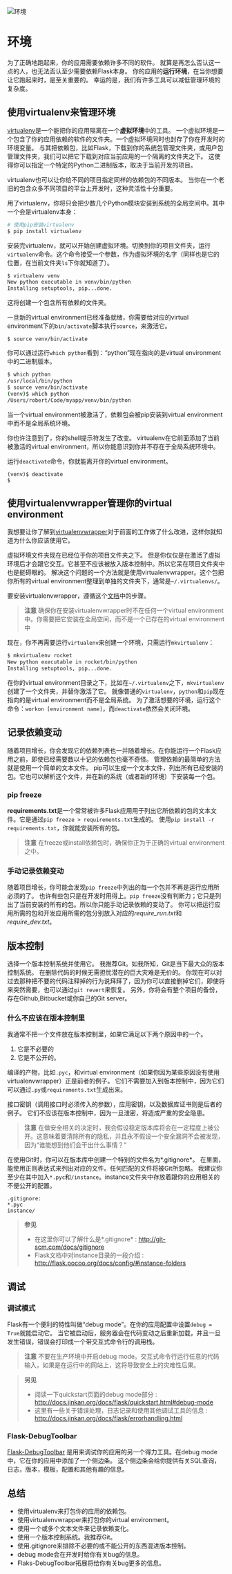 ![环境](_images/environment.png)

# 环境

为了正确地跑起来，你的应用需要依赖许多不同的软件。
就算是再怎么否认这一点的人，也无法否认至少需要依赖Flask本身。
你的应用的**运行环境**，在当你想要让它跑起来时，是至关重要的。
幸运的是，我们有许多工具可以减低管理环境的复杂度。

## 使用virtualenv来管理环境

[virtualenv](http://www.virtualenv.org/en/latest/)是一个能把你的应用隔离在一个**虚拟环境**中的工具。
一个虚拟环境是一个包含了你的应用依赖的软件的文件夹。一个虚拟环境同时也封存了你在开发时的环境变量。
与其把依赖包，比如Flask，下载到你的系统包管理文件夹，或用户包管理文件夹，我们可以把它下载到对应当前应用的一个隔离的文件夹之下。
这使得你可以指定一个特定的Python二进制版本，取决于当前开发的项目。

virtualenv也可以让你给不同的项目指定同样的依赖包的不同版本。
当你在一个老旧的包含众多不同项目的平台上开发时，这种灵活性十分重要。

用了virtualenv，你将只会把少数几个Python模块安装到系统的全局空间中。其中一个会是virtualenv本身：

```sh
# 使用pip安装virtualenv
$ pip install virtualenv
```

安装完virtualenv，就可以开始创建虚拟环境。切换到你的项目文件夹，运行`virtualenv`命令。这个命令接受一个参数，作为虚拟环境的名字（同样也是它的位置，在当前文件夹`ls`下你就知道了）。

```sh
$ virtualenv venv
New python executable in venv/bin/python
Installing setuptools, pip...done.
```

这将创建一个包含所有依赖的文件夹。

一旦新的virtual environment已经准备就绪，你需要给对应的virtual environment下的`bin/activate`脚本执行`source`，来激活它。

```
$ source venv/bin/activate
```

你可以通过运行`which python`看到：“python”现在指向的是virtual environment中的二进制版本。

```sh
$ which python
/usr/local/bin/python
$ source venv/bin/activate
(venv)$ which python
/Users/robert/Code/myapp/venv/bin/python
```

当一个virtual environment被激活了，依赖包会被pip安装到virtual environment中而不是全局系统环境。

你也许注意到了，你的shell提示符发生了改变。
virtualenv在它前面添加了当前被激活的virtual environment，所以你能意识到你并不存在于全局系统环境中。

运行`deactivate`命令，你就能离开你的virtual environment。

```
(venv)$ deactivate
$
```

## 使用virtualenvwrapper管理你的virtual environment

我想要让你了解到[virtualenvwrapper](http://virtualenvwrapper.readthedocs.org/en/latest/)对于前面的工作做了什么改进，这样你就知道为什么你应该使用它。

虚拟环境文件夹现在已经位于你的项目文件夹之下。
但是你仅仅是在激活了虚拟环境后才会跟它交互。它甚至不应该被放入版本控制中。所以它呆在项目文件夹中也是挺碍眼的。
解决这个问题的一个方法就是使用virtualenvwrapper。这个包把你所有的virtual environment整理到单独的文件夹下，通常是`~/.virtualenvs/`。

要安装virtualenvwrapper，遵循这个[文档](http://virtualenvwrapper.readthedocs.org/en/latest/)中的步骤。

> **注意**
> 确保你在安装virtualenvwrapper时不在任何一个virtual environment中。你需要把它安装在全局空间，而不是一个已存在的virtual environment中

现在，你不再需要运行`virtualenv`来创建一个环境，只需运行`mkvirtualenv`：

```sh
$ mkvirtualenv rocket
New python executable in rocket/bin/python
Installing setuptools, pip...done.
```

在你的virtual environment目录之下，比如在`~/.virtualenv`之下，`mkvirtualenv`创建了一个文件夹，并替你激活了它。
就像普通的`virtualenv`，`python`和`pip`现在指向的是virtual environment而不是全局系统。
为了激活想要的环境，运行这个命令：`workon [environment name]`，而`deactivate`依然会关闭环境。

## 记录依赖变动

随着项目增长，你会发现它的依赖列表也一并随着增长。在你能运行一个Flask应用之前，即使已经需要数以十记的依赖包也毫不奇怪。
管理依赖的最简单的方法就是使用一个简单的文本文件。
pip可以生成一个文本文件，列出所有已经安装的包。它也可以解析这个文件，并在新的系统（或者新的环境）下安装每一个包。

### pip freeze

**requirements.txt**是一个常常被许多Flask应用用于列出它所依赖的包的文本文件。它是通过`pip freeze > requirements.txt`生成的。
使用`pip install -r requirements.txt`，你就能安装所有的包。

> **注意**
> 在freeze或install依赖包时，确保你正为于正确的virtual environment之中。

### 手动记录依赖变动

随着项目增长，你可能会发现`pip freeze`中列出的每一个包并不再是运行应用所必须的了。
也许有些包只是在开发时用得上。`pip freeze`没有判断力；它只是列出了当前安装的所有的包。所以你只能手动记录依赖的变动了。
你可以把运行应用所需的包和开发应用所需的包分别放入对应的*require_run.txt*和*require_dev.txt*。

## 版本控制

选择一个版本控制系统并使用它。
我推荐Git。如我所知，Git是当下最大众的版本控制系统。
在删除代码的时候无需担忧潜在的巨大灾难是无价的。
你现在可以对过去那种把不要的代码注释掉的行为说拜拜了，因为你可以直接删掉它们，即使将来突然需要，也可以通过`git revert`来恢复。
另外，你将会有整个项目的备份，存在Github,Bitbucket或你自己的Git server。

### 什么不应该在版本控制里

我通常不把一个文件放在版本控制里，如果它满足以下两个原因中的一个。
1. 它是不必要的
2. 它是不公开的。

编译的产物，比如`.pyc`，和virtual environment（如果你因为某些原因没有使用virtualenvwrapper）正是前者的例子。
它们不需要加入到版本控制中，因为它们可以通过`.py`或`requirements.txt`生成出来。

接口密钥（调用接口时必须传入的参数），应用密钥，以及数据库证书则是后者的例子。
它们不应该在版本控制中，因为一旦泄密，将造成严重的安全隐患。

> **注意**
> 在做安全相关的决定时，我会假设稳定版本库将会在一定程度上被公开。这意味着要清除所有的隐私，并且永不假设一个安全漏洞不会被发现，
> 因为“谁能想到他们会干出什么事情？”

在使用Git时，你可以在版本库中创建一个特别的文件名为*.gitignore*。
在里面，能使用正则表达式来列出对应的文件。任何匹配的文件将被Git所忽略。
我建议你至少在其中加入`*.pyc`和`/instance`。instance文件夹中存放着跟你的应用相关的不便公开的配置。

```
.gitignore:
*.pyc
instance/
```

> **参见**
> * 在这里你可以了解什么是*.gitignore* : http://git-scm.com/docs/gitignore
> * Flask文档中对instance目录的一段介绍 : http://flask.pocoo.org/docs/config/#instance-folders

## 调试

### 调试模式

Flask有一个便利的特性叫做“debug mode”。在你的应用配置中设置`debug = True`就能启动它。
当它被启动后，服务器会在代码变动之后重新加载，并且一旦发生错误，错误会打印成一个带交互式命令行的调用栈。

> **注意**
> 不要在生产环境中开启debug mode。交互式命令行运行任意的代码输入，如果是在运行中的网站上，这将导致安全上的灾难性后果。

> **另见**
> - 阅读一下quickstart页面的debug mode部分 : http://docs.jinkan.org/docs/flask/quickstart.html#debug-mode
> - 这里有一些关于错误处理，日志记录和使用其他调试工具的信息 : http://docs.jinkan.org/docs/flask/errorhandling.html

### Flask-DebugToolbar

[Flask-DebugToolbar](http://flask-debugtoolbar.readthedocs.org/en/latest/) 是用来调试你的应用的另一个得力工具。在debug mode中，它在你的应用中添加了一个侧边条。
这个侧边条会给你提供有关SQL查询，日志，版本，模板，配置和其他有趣的信息。

## 总结

* 使用virtualenv来打包你的应用的依赖包。
* 使用virtualenvwrapper来打包你的virtual environment。
* 使用一个或多个文本文件来记录依赖变化。
* 使用一个版本控制系统。我推荐Git。
* 使用.gitignore来排除不必要的或不能公开的东西混进版本控制。
* debug mode会在开发时给你有关bug的信息。
* Flaks-DebugToolbar拓展将给你有关bug更多的信息。
